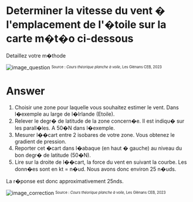 # Determiner la vitesse du vent � l'emplacement de l'�toile sur la carte m�t�o ci-dessous
Detaillez votre m�thode

![image_question](./images/carte_vierge_calcul_vitesse.png)
<sup><sub>Source : *Cours théorique planche à voile*, Les Glénans CEB, 2023 </sub></sup>

# Answer

1.	Choisir une zone pour laquelle vous souhaitez estimer le vent. Dans l�exemple au large de l�Irlande (Etoile).
2.	Relever le degr� de latitude de la zone concern�e. Il est indiqu� sur les parall�les. A 50�N dans l�exemple. 
3.	Mesurer l��cart entre 2 isobares de votre zone. Vous obtenez le gradient de pression. 
4.	Reporter cet �cart dans l�abaque (en haut � gauche) au niveau du bon degr� de latitude (50�N).
5.	Lire sur la droite de l��cart, la force du vent en suivant la courbe. Les donn�es sont en kt = n�ud. Nous avons donc environ 25 n�uds.

La r�ponse est donc approximativement 25nds.

![image_correction](./images/calcul_force_vent_carte.png)
<sup><sub>Source : *Cours théorique planche à voile*, Les Glénans CEB, 2023 </sub></sup>